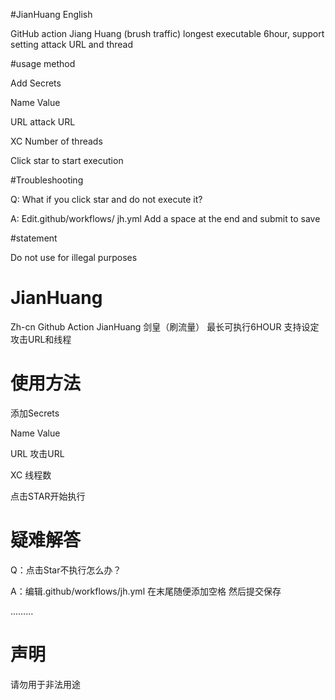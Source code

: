 #JianHuang
English

GitHub action Jiang Huang (brush traffic) longest executable 6hour, support setting attack URL and thread

#usage method

Add Secrets

Name   Value

URL    attack URL

XC     Number of threads

Click star to start execution

#Troubleshooting

Q: What if you click star and do not execute it?

A: Edit.github/workflows/ jh.yml Add a space at the end and submit to save

#statement

Do not use for illegal purposes




# JianHuang
Zh-cn
Github Action JianHuang
剑皇（刷流量） 最长可执行6HOUR
支持设定攻击URL和线程


# 使用方法
添加Secrets

Name     Value

URL      攻击URL

XC       线程数

点击STAR开始执行

# 疑难解答
Q：点击Star不执行怎么办？

A：编辑.github/workflows/jh.yml 在末尾随便添加空格 然后提交保存

………

# 声明
请勿用于非法用途




